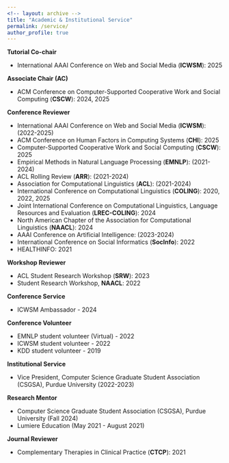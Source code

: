 ```yaml
---
<!-- layout: archive -->
title: "Academic & Institutional Service"
permalink: /service/
author_profile: true
---
```


**Tutorial Co-chair**
* International AAAI Conference on Web and Social Media (**ICWSM**): 2025
  
**Associate Chair (AC)**
* ACM Conference on Computer-Supported Cooperative Work and Social Computing (**CSCW**): 2024, 2025

**Conference Reviewer**
* International AAAI Conference on Web and Social Media (**ICWSM**): (2022-2025)
* ACM Conference on Human Factors in Computing Systems (**CHI**): 2025
* Computer-Supported Cooperative Work and Social Computing (**CSCW**): 2025
* Empirical Methods in Natural Language Processing (**EMNLP**): (2021-2024)
* ACL Rolling Review (**ARR**): (2021-2024)
* Association for Computational Linguistics (**ACL**): (2021-2024)
* International Conference on Computational Linguistics (**COLING**): 2020, 2022, 2025
* Joint International Conference on Computational Linguistics, Language Resources and Evaluation (**LREC-COLING**): 2024
* North American Chapter of the Association for Computational Linguistics (**NAACL**): 2024
* AAAI Conference on Artificial Intelligence: (2023-2024)
* International Conference on Social Informatics (**SocInfo**): 2022
* HEALTHINFO: 2021

**Workshop Reviewer**
* ACL Student Research Workshop (**SRW**): 2023
* Student Research Workshop, **NAACL**: 2022

**Conference Service**
* ICWSM Ambassador - 2024
  
**Conference Volunteer**
* EMNLP student volunteer (Virtual) - 2022
* ICWSM student volunteer - 2022
* KDD student volunteer - 2019

**Institutional Service**
* Vice President, Computer Science Graduate Student Association (CSGSA), Purdue University (2022-2023)

**Research Mentor**
* Computer Science Graduate Student Association (CSGSA), Purdue University (Fall 2024)
* Lumiere Education (May 2021 - August 2021)

**Journal Reviewer**
* Complementary Therapies in Clinical Practice (**CTCP**): 2021

<!-- **Program Committee Member - Conference Reviewer**
* ICWSM 2022
* ACL Rolling Review (ARR) 2022
* EMNLP 2021
* ACL 2021
* HEALTHINFO 2021 
* COLING 2020

**Journal Reviewer**
* Complementary Therapies in Clinical Practice (CTCP), 2021 -->
